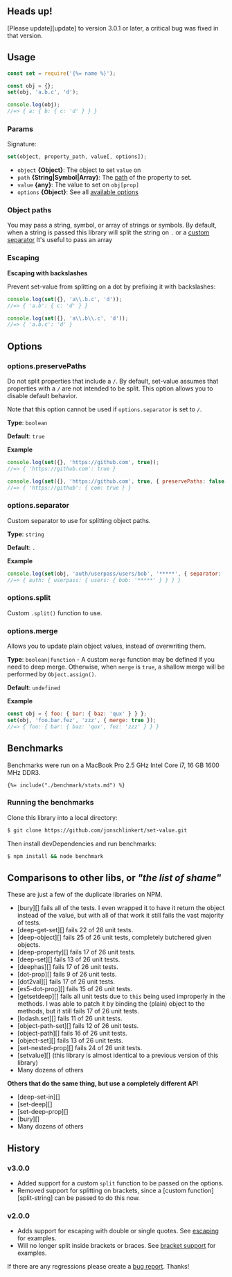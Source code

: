 ## Heads up!

[Please update][update] to version 3.0.1 or later, a critical bug was fixed in that version.

## Usage

```js
const set = require('{%= name %}');

const obj = {};
set(obj, 'a.b.c', 'd');

console.log(obj);
//=> { a: { b: { c: 'd' } } }
```

### Params

Signature:

```js
set(object, property_path, value[, options]);
```

- `object` **{Object}**: The object to set `value` on
- `path` **{String|Symbol|Array}**: The [path](#object-paths) of the property to set.
- `value` **{any}**: The value to set on `obj[prop]`
- `options` **{Object}**: See all [available options](#options)

### Object paths

You may pass a string, symbol, or array of strings or symbols. By default, when a string is passed this library will split the string on `.` or a [custom separator](#options-separator) It's useful to pass an array


### Escaping

**Escaping with backslashes**

Prevent set-value from splitting on a dot by prefixing it with backslashes:

```js
console.log(set({}, 'a\\.b.c', 'd'));
//=> { 'a.b': { c: 'd' } }

console.log(set({}, 'a\\.b\\.c', 'd'));
//=> { 'a.b.c': 'd' }
```

## Options

### options.preservePaths

Do not split properties that include a `/`. By default, set-value assumes that properties with a `/` are not intended to be split. This option allows you to disable default behavior.

Note that this option cannot be used if `options.separator` is set to `/`.

**Type**: `boolean`

**Default**: `true`

**Example**

```js
console.log(set({}, 'https://github.com', true));
//=> { 'https://github.com': true }

console.log(set({}, 'https://github.com', true, { preservePaths: false }));
//=> { 'https://github': { com: true } }
```

### options.separator

Custom separator to use for splitting object paths.

**Type**: `string`

**Default**: `.`

**Example**

```js
console.log(set(obj, 'auth/userpass/users/bob', '*****', { separator: '/' }));
//=> { auth: { userpass: { users: { bob: '*****' } } } }
```

### options.split

Custom `.split()` function to use.


### options.merge

Allows you to update plain object values, instead of overwriting them.

**Type**: `boolean|function` - A custom `merge` function may be defined if you need to deep merge. Otherwise, when `merge` is `true`, a shallow merge will be performed by `Object.assign()`.

**Default**: `undefined`

**Example**

```js
const obj = { foo: { bar: { baz: 'qux' } } };
set(obj, 'foo.bar.fez', 'zzz', { merge: true });
//=> { foo: { bar: { baz: 'qux', fez: 'zzz' } } }
```

## Benchmarks

Benchmarks were run on a MacBook Pro 2.5 GHz Intel Core i7, 16 GB 1600 MHz DDR3.

```
{%= include("./benchmark/stats.md") %}
```

### Running the benchmarks

Clone this library into a local directory:

```sh
$ git clone https://github.com/jonschlinkert/set-value.git
```

Then install devDependencies and run benchmarks:

```sh
$ npm install && node benchmark
```

## Comparisons to other libs, or _"the list of shame"_

These are just a few of the duplicate libraries on NPM.

- [bury][] fails all of the tests. I even wrapped it to have it return the object instead of the value, but with all of that work it still fails the vast majority of tests.
- [deep-get-set][] fails 22 of 26 unit tests.
- [deep-object][] fails 25 of 26 unit tests, completely butchered given objects.
- [deep-property][] fails 17 of 26 unit tests.
- [deep-set][] fails 13 of 26 unit tests.
- [deephas][] fails 17 of 26 unit tests.
- [dot-prop][] fails 9 of 26 unit tests.
- [dot2val][] fails 17 of 26 unit tests.
- [es5-dot-prop][] fails 15 of 26 unit tests.
- [getsetdeep][] fails all unit tests due to `this` being used improperly in the methods. I was able to patch it by binding the (plain) object to the methods, but it still fails 17 of 26 unit tests.
- [lodash.set][] fails 11 of 26 unit tests.
- [object-path-set][] fails 12 of 26 unit tests.
- [object-path][] fails 16 of 26 unit tests.
- [object-set][] fails 13 of 26 unit tests.
- [set-nested-prop][] fails 24 of 26 unit tests.
- [setvalue][] (this library is almost identical to a previous version of this library)
- Many dozens of others

**Others that do the same thing, but use a completely different API**

- [deep-set-in][]
- [set-deep][]
- [set-deep-prop][]
- [bury][]
- Many dozens of others


## History

### v3.0.0

- Added support for a custom `split` function to be passed on the options.
- Removed support for splitting on brackets, since a [custom function][split-string] can be passed to do this now.

### v2.0.0

- Adds support for escaping with double or single quotes. See [escaping](#escaping) for examples.
- Will no longer split inside brackets or braces. See [bracket support](#bracket-support) for examples.

If there are any regressions please create a [bug report](../../issues/new). Thanks!
